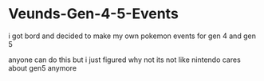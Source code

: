 # Veunds-Gen-4-5-Events

i got bord and decided to make my own pokemon events for gen 4 and gen 5

anyone can do this but i just figured why not its not like nintendo 
cares about gen5 anymore
